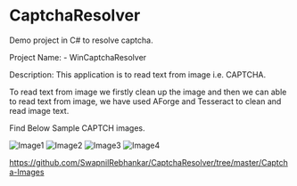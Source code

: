 # CaptchaResolver

Demo project in C# to resolve captcha.

Project Name: - WinCaptchaResolver

Description: This application is to read text from image i.e. CAPTCHA.

To read text from image we firstly clean up the image and then we can able to read text from image, we have used AForge and Tesseract to clean and read image text.

Find Below Sample CAPTCH images.

![Image1](https://github.com/SwapnilRebhankar/CaptchaResolver/tree/master/Captcha-Images/Captcha-1.png)
![Image2](https://github.com/SwapnilRebhankar/CaptchaResolver/tree/master/Captcha-Images/Captcha-2.png)
![Image3](https://github.com/SwapnilRebhankar/CaptchaResolver/tree/master/Captcha-Images/Captcha-3.png)
![Image4](https://github.com/SwapnilRebhankar/CaptchaResolver/tree/master/Captcha-Images/Captcha-4.png)

https://github.com/SwapnilRebhankar/CaptchaResolver/tree/master/Captcha-Images





